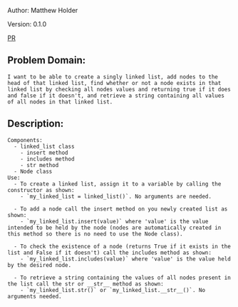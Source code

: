 Author: Matthew Holder

Version: 0.1.0

[PR](https://github.com/holdermatthew5/data-structures-and-algorithms/pull/22#issue-543200571)

## Problem Domain:
    I want to be able to create a singly linked list, add nodes to the head of that linked list, find whether or not a node exists in that linked list by checking all nodes values and returning true if it does and false if it doesn't, and retrieve a string containing all values of all nodes in that linked list.

## Description:
    Components:
      - linked_list class
        - insert method
        - includes method
        - str method
      - Node class
    Use:
      - To create a linked list, assign it to a variable by calling the constructor as shown:
        - `my_linked_list = linked_list()`. No arguments are needed.

      - To add a node call the insert method on you newly created list as shown:
        - `my_linked_list.insert(value)` where 'value' is the value intended to be held by the node (nodes are automatically created in this method so there is no need to use the Node class).

      - To check the existence of a node (returns True if it exists in the list and False if it doesn't) call the includes method as shown:
        - `my_linked_list.includes(value)` where 'value' is the value held by the desired node.

      - To retrieve a string containing the values of all nodes present in the list call the str or __str__ method as shown:
        - `my_linked_list.str()` or `my_linked_list.__str__()`. No arguments needed.